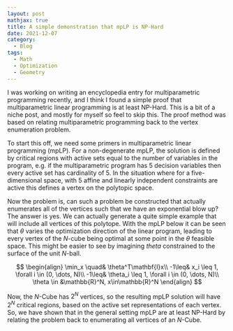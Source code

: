 ```yaml
---
layout: post
mathjax: true
title: A simple demonstration that mpLP is NP-Hard
date: 2021-12-07
category:
  - Blog
tags:
  - Math
  - Optimization
  - Geometry
---
```


I was working on writing an encyclopedia entry for multiparametric programming recently, and I think I found a simple proof that multiparametric linear programming is at least NP-Hard. This is a bit of a niche post, and mostly for myself so feel to skip this. The proof method was based on relating multiparametric programming back to the vertex enumeration problem.

To start this off, we need some primers in multiparametric linear programming (mpLP). For a non-degenerate mpLP, the solution is defined by critical regions with active sets equal to the number of variables in the program, e.g. if the multiparametric program has 5 decision variables then every active set has cardinality of 5. In the situation where for a five-dimensional space, with 5 affine and linearly independent constraints are active this defines a vertex on the polytopic space.

Now the problem is, can such a problem be constructed that actually enumerates all of the vertices such that we have an exponential blow up? The answer is yes. We can actually generate a quite simple example that will include all vertices of this polytope. With the mpLP below it can be seen that $\theta$ varies the optimization direction of the linear program, leading to every vertex of the $N$-cube being optimal at some point in the $\theta$ feasible space. This might be easier to see by imagining $theta$ constrained to the surface of the unit $N$-ball.

$$
\begin{align}
\min_x \quad& \theta^T\mathbf{I}x\\
    -1\leq& x_i \leq 1, \forall i \in (0, \dots, N)\\
    -1\leq& \theta_i \leq 1, \forall i \in (0, \dots, N)\\
    \theta \in &\mathbb{R}^N, x\in\mathbb{R}^N
\end{align}
$$

Now, the $N$-Cube has $2^N$ vertices, so the resulting mpLP solution will have $2^N$ critical regions, based on the active set representations of each vertex. So, we have shown that in the general setting mpLP are at least NP-Hard by relating the problem back to enumerating all vertices of an $N$-Cube.
